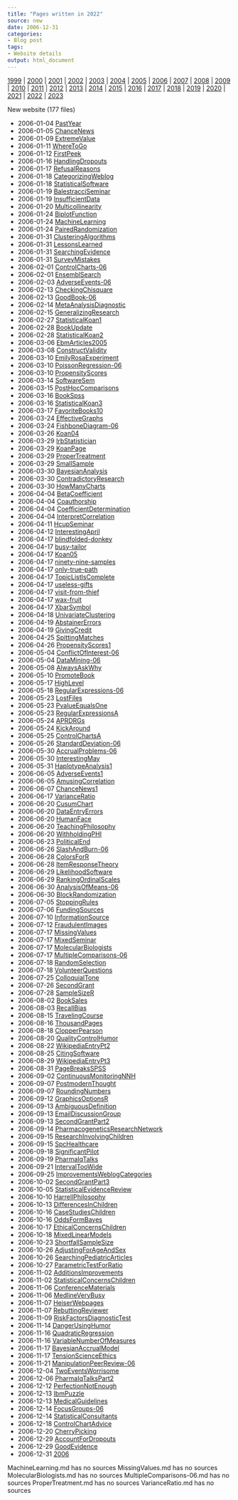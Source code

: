 ```yaml
---
title: "Pages written in 2022"
source: new
date: 2006-12-31
categories:
- Blog post
tags:
- Website details
output: html_document
---
```

 
[1999](http://new.pmean.com/1999/) | [2000](http://new.pmean.com/2000/) | [2001](http://new.pmean.com/2001/) | [2002](http://new.pmean.com/2002/) | [2003](http://new.pmean.com/2003/) | [2004](http://new.pmean.com/2004/) | [2005](http://new.pmean.com/2005/) | [2006](http://new.pmean.com/2006/) | [2007](http://new.pmean.com/2007/) | [2008](http://new.pmean.com/2008/) | [2009](http://new.pmean.com/2009/) | [2010](http://new.pmean.com/2010/) | [2011](http://new.pmean.com/2011/) | [2012](http://new.pmean.com/2012/) | [2013](http://new.pmean.com/2013/) | [2014](http://new.pmean.com/2014/) | [2015](http://new.pmean.com/2015/) | [2016](http://new.pmean.com/2016/) | [2017](http://new.pmean.com/2017/) | [2018](http://new.pmean.com/2018/) | [2019](http://new.pmean.com/2019/) | [2020](http://new.pmean.com/2020/) | [2021](http://new.pmean.com/2021/) | [2022](http://new.pmean.com/2022/) | [2023](http://new.pmean.com/2023/)
 
New website (177 files)
 
+ 2006-01-04 [PastYear](http://new.pmean.com/PastYear/)    
+ 2006-01-05 [ChanceNews](http://new.pmean.com/ChanceNews/)    
+ 2006-01-09 [ExtremeValue](http://new.pmean.com/ExtremeValue/)    
+ 2006-01-11 [WhereToGo](http://new.pmean.com/WhereToGo/)    
+ 2006-01-12 [FirstPeek](http://new.pmean.com/FirstPeek/)    
+ 2006-01-16 [HandlingDropouts](http://new.pmean.com/HandlingDropouts/)    
+ 2006-01-17 [RefusalReasons](http://new.pmean.com/RefusalReasons/)    
+ 2006-01-18 [CategorizingWeblog](http://new.pmean.com/CategorizingWeblog/)    
+ 2006-01-18 [StatisticalSoftware](http://new.pmean.com/StatisticalSoftware/)    
+ 2006-01-19 [BalestracciSeminar](http://new.pmean.com/BalestracciSeminar/)    
+ 2006-01-19 [InsufficientData](http://new.pmean.com/InsufficientData/)    
+ 2006-01-20 [Multicollinearity](http://new.pmean.com/Multicollinearity/)    
+ 2006-01-24 [BiplotFunction](http://new.pmean.com/BiplotFunction/)    
+ 2006-01-24 [MachineLearning](http://new.pmean.com/MachineLearning/)    
+ 2006-01-24 [PairedRandomization](http://new.pmean.com/PairedRandomization/)    
+ 2006-01-31 [ClusteringAlgorithms](http://new.pmean.com/ClusteringAlgorithms/)    
+ 2006-01-31 [LessonsLearned](http://new.pmean.com/LessonsLearned/)    
+ 2006-01-31 [SearchingEvidence](http://new.pmean.com/SearchingEvidence/)    
+ 2006-01-31 [SurveyMistakes](http://new.pmean.com/SurveyMistakes/)    
+ 2006-02-01 [ControlCharts-06](http://new.pmean.com/ControlCharts-06/)    
+ 2006-02-01 [EnsemblSearch](http://new.pmean.com/EnsemblSearch/)    
+ 2006-02-03 [AdverseEvents-06](http://new.pmean.com/AdverseEvents-06/)    
+ 2006-02-13 [CheckingChisquare](http://new.pmean.com/CheckingChisquare/)    
+ 2006-02-13 [GoodBook-06](http://new.pmean.com/GoodBook-06/)    
+ 2006-02-14 [MetaAnalysisDiagnostic](http://new.pmean.com/MetaAnalysisDiagnostic/)    
+ 2006-02-15 [GeneralizingResearch](http://new.pmean.com/GeneralizingResearch/)    
+ 2006-02-27 [StatisticalKoan1](http://new.pmean.com/StatisticalKoan1/)    
+ 2006-02-28 [BookUpdate](http://new.pmean.com/BookUpdate/)    
+ 2006-02-28 [StatisticalKoan2](http://new.pmean.com/StatisticalKoan2/)    
+ 2006-03-06 [EbmArticles2005](http://new.pmean.com/EbmArticles2005/)    
+ 2006-03-08 [ConstructValidity](http://new.pmean.com/ConstructValidity/)    
+ 2006-03-10 [EmilyRosaExperiment](http://new.pmean.com/EmilyRosaExperiment/)    
+ 2006-03-10 [PoissonRegression-06](http://new.pmean.com/PoissonRegression-06/)    
+ 2006-03-10 [PropensityScores](http://new.pmean.com/PropensityScores/)    
+ 2006-03-14 [SoftwareSem](http://new.pmean.com/SoftwareSem/)    
+ 2006-03-15 [PostHocComparisons](http://new.pmean.com/PostHocComparisons/)    
+ 2006-03-16 [BookSpss](http://new.pmean.com/BookSpss/)    
+ 2006-03-16 [StatisticalKoan3](http://new.pmean.com/StatisticalKoan3/)    
+ 2006-03-17 [FavoriteBooks10](http://new.pmean.com/FavoriteBooks10/)    
+ 2006-03-24 [EffectiveGraphs](http://new.pmean.com/EffectiveGraphs/)    
+ 2006-03-24 [FishboneDiagram-06](http://new.pmean.com/FishboneDiagram-06/)    
+ 2006-03-26 [Koan04](http://new.pmean.com/Koan04/)    
+ 2006-03-29 [IrbStatistician](http://new.pmean.com/IrbStatistician/)    
+ 2006-03-29 [KoanPage](http://new.pmean.com/KoanPage/)    
+ 2006-03-29 [ProperTreatment](http://new.pmean.com/ProperTreatment/)    
+ 2006-03-29 [SmallSample](http://new.pmean.com/SmallSample/)    
+ 2006-03-30 [BayesianAnalysis](http://new.pmean.com/BayesianAnalysis/)    
+ 2006-03-30 [ContradictoryResearch](http://new.pmean.com/ContradictoryResearch/)    
+ 2006-03-30 [HowManyCharts](http://new.pmean.com/HowManyCharts/)    
+ 2006-04-04 [BetaCoefficient](http://new.pmean.com/BetaCoefficient/)    
+ 2006-04-04 [Coauthorship](http://new.pmean.com/Coauthorship/)    
+ 2006-04-04 [CoefficientDetermination](http://new.pmean.com/CoefficientDetermination/)    
+ 2006-04-04 [InterpretCorrelation](http://new.pmean.com/InterpretCorrelation/)    
+ 2006-04-11 [HcupSeminar](http://new.pmean.com/HcupSeminar/)    
+ 2006-04-12 [InterestingApril](http://new.pmean.com/InterestingApril/)    
+ 2006-04-17 [blindfolded-donkey](http://new.pmean.com/blindfolded-donkey/)    
+ 2006-04-17 [busy-tailor](http://new.pmean.com/busy-tailor/)    
+ 2006-04-17 [Koan05](http://new.pmean.com/Koan05/)    
+ 2006-04-17 [ninety-nine-samples](http://new.pmean.com/ninety-nine-samples/)    
+ 2006-04-17 [only-true-path](http://new.pmean.com/only-true-path/)    
+ 2006-04-17 [TopicListIsComplete](http://new.pmean.com/TopicListIsComplete/)    
+ 2006-04-17 [useless-gifts](http://new.pmean.com/useless-gifts/)    
+ 2006-04-17 [visit-from-thief](http://new.pmean.com/visit-from-thief/)    
+ 2006-04-17 [wax-fruit](http://new.pmean.com/wax-fruit/)    
+ 2006-04-17 [XbarSymbol](http://new.pmean.com/XbarSymbol/)    
+ 2006-04-18 [UnivariateClustering](http://new.pmean.com/UnivariateClustering/)    
+ 2006-04-19 [AbstainerErrors](http://new.pmean.com/AbstainerErrors/)    
+ 2006-04-19 [GivingCredit](http://new.pmean.com/GivingCredit/)    
+ 2006-04-25 [SpittingMatches](http://new.pmean.com/SpittingMatches/)    
+ 2006-04-26 [PropensityScores1](http://new.pmean.com/PropensityScores1/)    
+ 2006-05-04 [ConflictOfInterest-06](http://new.pmean.com/ConflictOfInterest-06/)    
+ 2006-05-04 [DataMining-06](http://new.pmean.com/DataMining-06/)    
+ 2006-05-08 [AlwaysAskWhy](http://new.pmean.com/AlwaysAskWhy/)    
+ 2006-05-10 [PromoteBook](http://new.pmean.com/PromoteBook/)    
+ 2006-05-17 [HighLevel](http://new.pmean.com/HighLevel/)    
+ 2006-05-18 [RegularExpressions-06](http://new.pmean.com/RegularExpressions-06/)    
+ 2006-05-23 [LostFiles](http://new.pmean.com/LostFiles/)    
+ 2006-05-23 [PvalueEqualsOne](http://new.pmean.com/PvalueEqualsOne/)    
+ 2006-05-23 [RegularExpressionsA](http://new.pmean.com/RegularExpressionsA/)    
+ 2006-05-24 [APRDRGs](http://new.pmean.com/APRDRGs/)    
+ 2006-05-24 [KickAround](http://new.pmean.com/KickAround/)    
+ 2006-05-25 [ControlChartsA](http://new.pmean.com/ControlChartsA/)    
+ 2006-05-26 [StandardDeviation-06](http://new.pmean.com/StandardDeviation-06/)    
+ 2006-05-30 [AccrualProblems-06](http://new.pmean.com/AccrualProblems-06/)    
+ 2006-05-30 [InterestingMay](http://new.pmean.com/InterestingMay/)    
+ 2006-05-31 [HaplotypeAnalysis1](http://new.pmean.com/HaplotypeAnalysis1/)    
+ 2006-06-05 [AdverseEvents1](http://new.pmean.com/AdverseEvents1/)    
+ 2006-06-05 [AmusingCorrelation](http://new.pmean.com/AmusingCorrelation/)    
+ 2006-06-07 [ChanceNews1](http://new.pmean.com/ChanceNews1/)    
+ 2006-06-17 [VarianceRatio](http://new.pmean.com/VarianceRatio/)    
+ 2006-06-20 [CusumChart](http://new.pmean.com/CusumChart/)    
+ 2006-06-20 [DataEntryErrors](http://new.pmean.com/DataEntryErrors/)    
+ 2006-06-20 [HumanFace](http://new.pmean.com/HumanFace/)    
+ 2006-06-20 [TeachingPhilosophy](http://new.pmean.com/TeachingPhilosophy/)    
+ 2006-06-20 [WithholdingPHI](http://new.pmean.com/WithholdingPHI/)    
+ 2006-06-23 [PoliticalEnd](http://new.pmean.com/PoliticalEnd/)    
+ 2006-06-26 [SlashAndBurn-06](http://new.pmean.com/SlashAndBurn-06/)    
+ 2006-06-28 [ColorsForR](http://new.pmean.com/ColorsForR/)    
+ 2006-06-28 [ItemResponseTheory](http://new.pmean.com/ItemResponseTheory/)    
+ 2006-06-29 [LikelihoodSoftware](http://new.pmean.com/LikelihoodSoftware/)    
+ 2006-06-29 [RankingOrdinalScales](http://new.pmean.com/RankingOrdinalScales/)    
+ 2006-06-30 [AnalysisOfMeans-06](http://new.pmean.com/AnalysisOfMeans-06/)    
+ 2006-06-30 [BlockRandomization](http://new.pmean.com/BlockRandomization/)    
+ 2006-07-05 [StoppingRules](http://new.pmean.com/StoppingRules/)    
+ 2006-07-06 [FundingSources](http://new.pmean.com/FundingSources/)    
+ 2006-07-10 [InformationSource](http://new.pmean.com/InformationSource/)    
+ 2006-07-12 [FraudulentImages](http://new.pmean.com/FraudulentImages/)    
+ 2006-07-17 [MissingValues](http://new.pmean.com/MissingValues/)    
+ 2006-07-17 [MixedSeminar](http://new.pmean.com/MixedSeminar/)    
+ 2006-07-17 [MolecularBiologists](http://new.pmean.com/MolecularBiologists/)    
+ 2006-07-17 [MultipleComparisons-06](http://new.pmean.com/MultipleComparisons-06/)    
+ 2006-07-18 [RandomSelection](http://new.pmean.com/RandomSelection/)    
+ 2006-07-18 [VolunteerQuestions](http://new.pmean.com/VolunteerQuestions/)    
+ 2006-07-25 [ColloquialTone](http://new.pmean.com/ColloquialTone/)    
+ 2006-07-26 [SecondGrant](http://new.pmean.com/SecondGrant/)    
+ 2006-07-28 [SampleSizeR](http://new.pmean.com/SampleSizeR/)    
+ 2006-08-02 [BookSales](http://new.pmean.com/BookSales/)    
+ 2006-08-03 [RecallBias](http://new.pmean.com/RecallBias/)    
+ 2006-08-15 [TravelingCourse](http://new.pmean.com/TravelingCourse/)    
+ 2006-08-16 [ThousandPages](http://new.pmean.com/ThousandPages/)    
+ 2006-08-18 [ClopperPearson](http://new.pmean.com/ClopperPearson/)    
+ 2006-08-20 [QualityControlHumor](http://new.pmean.com/QualityControlHumor/)    
+ 2006-08-22 [WikipediaEntryPt2](http://new.pmean.com/WikipediaEntryPt2/)    
+ 2006-08-25 [CitingSoftware](http://new.pmean.com/CitingSoftware/)    
+ 2006-08-29 [WikipediaEntryPt3](http://new.pmean.com/WikipediaEntryPt3/)    
+ 2006-08-31 [PageBreaksSPSS](http://new.pmean.com/PageBreaksSPSS/)    
+ 2006-09-02 [ContinuousMonitoringNNH](http://new.pmean.com/ContinuousMonitoringNNH/)    
+ 2006-09-07 [PostmodernThought](http://new.pmean.com/PostmodernThought/)    
+ 2006-09-07 [RoundingNumbers](http://new.pmean.com/RoundingNumbers/)    
+ 2006-09-12 [GraphicsOptionsR](http://new.pmean.com/GraphicsOptionsR/)    
+ 2006-09-13 [AmbiguousDefinition](http://new.pmean.com/AmbiguousDefinition/)    
+ 2006-09-13 [EmailDiscussionGroup](http://new.pmean.com/EmailDiscussionGroup/)    
+ 2006-09-13 [SecondGrantPart2](http://new.pmean.com/SecondGrantPart2/)    
+ 2006-09-14 [PharmacogeneticsResearchNetwork](http://new.pmean.com/PharmacogeneticsResearchNetwork/)    
+ 2006-09-15 [ResearchInvolvingChildren](http://new.pmean.com/ResearchInvolvingChildren/)    
+ 2006-09-15 [SpcHealthcare](http://new.pmean.com/SpcHealthcare/)    
+ 2006-09-18 [SignificantPilot](http://new.pmean.com/SignificantPilot/)    
+ 2006-09-19 [PharmaIqTalks](http://new.pmean.com/PharmaIqTalks/)    
+ 2006-09-21 [IntervalTooWide](http://new.pmean.com/IntervalTooWide/)    
+ 2006-09-25 [ImprovementsWeblogCategories](http://new.pmean.com/ImprovementsWeblogCategories/)    
+ 2006-10-02 [SecondGrantPart3](http://new.pmean.com/SecondGrantPart3/)    
+ 2006-10-05 [StatisticalEvidenceReview](http://new.pmean.com/StatisticalEvidenceReview/)    
+ 2006-10-10 [HarrellPhilosophy](http://new.pmean.com/HarrellPhilosophy/)    
+ 2006-10-13 [DifferencesInChildren](http://new.pmean.com/DifferencesInChildren/)    
+ 2006-10-16 [CaseStudiesChildren](http://new.pmean.com/CaseStudiesChildren/)    
+ 2006-10-16 [OddsFormBayes](http://new.pmean.com/OddsFormBayes/)    
+ 2006-10-17 [EthicalConcernsChildren](http://new.pmean.com/EthicalConcernsChildren/)    
+ 2006-10-18 [MixedLinearModels](http://new.pmean.com/MixedLinearModels/)    
+ 2006-10-23 [ShortfallSampleSize](http://new.pmean.com/ShortfallSampleSize/)    
+ 2006-10-26 [AdjustingForAgeAndSex](http://new.pmean.com/AdjustingForAgeAndSex/)    
+ 2006-10-26 [SearchingPediatricArticles](http://new.pmean.com/SearchingPediatricArticles/)    
+ 2006-10-27 [ParametricTestForRatio](http://new.pmean.com/ParametricTestForRatio/)    
+ 2006-11-02 [AdditionsImprovements](http://new.pmean.com/AdditionsImprovements/)    
+ 2006-11-02 [StatisticalConcernsChildren](http://new.pmean.com/StatisticalConcernsChildren/)    
+ 2006-11-06 [ConferenceMaterials](http://new.pmean.com/ConferenceMaterials/)    
+ 2006-11-06 [MedlineVeryBusy](http://new.pmean.com/MedlineVeryBusy/)    
+ 2006-11-07 [HeiserWebpages](http://new.pmean.com/HeiserWebpages/)    
+ 2006-11-07 [RebuttingReviewer](http://new.pmean.com/RebuttingReviewer/)    
+ 2006-11-09 [RiskFactorsDiagnosticTest](http://new.pmean.com/RiskFactorsDiagnosticTest/)    
+ 2006-11-14 [DangerUsingHumor](http://new.pmean.com/DangerUsingHumor/)    
+ 2006-11-16 [QuadraticRegression](http://new.pmean.com/QuadraticRegression/)    
+ 2006-11-16 [VariableNumberOfMeasures](http://new.pmean.com/VariableNumberOfMeasures/)    
+ 2006-11-17 [BayesianAccrualModel](http://new.pmean.com/BayesianAccrualModel/)    
+ 2006-11-17 [TensionScienceEthics](http://new.pmean.com/TensionScienceEthics/)    
+ 2006-11-21 [ManipulationPeerReview-06](http://new.pmean.com/ManipulationPeerReview-06/)    
+ 2006-12-04 [TwoEventsWorrisome](http://new.pmean.com/TwoEventsWorrisome/)    
+ 2006-12-06 [PharmaIqTalksPart2](http://new.pmean.com/PharmaIqTalksPart2/)    
+ 2006-12-12 [PerfectionNotEnough](http://new.pmean.com/PerfectionNotEnough/)    
+ 2006-12-13 [IbmPuzzle](http://new.pmean.com/IbmPuzzle/)    
+ 2006-12-13 [MedicalGuidelines](http://new.pmean.com/MedicalGuidelines/)    
+ 2006-12-14 [FocusGroups-06](http://new.pmean.com/FocusGroups-06/)    
+ 2006-12-14 [StatisticalConsultants](http://new.pmean.com/StatisticalConsultants/)    
+ 2006-12-18 [ControlChartAdvice](http://new.pmean.com/ControlChartAdvice/)    
+ 2006-12-20 [CherryPicking](http://new.pmean.com/CherryPicking/)    
+ 2006-12-29 [AccountForDropouts](http://new.pmean.com/AccountForDropouts/)    
+ 2006-12-29 [GoodEvidence](http://new.pmean.com/GoodEvidence/)    
+ 2006-12-31 [2006](http://new.pmean.com/2006/)  
 
MachineLearning.md has no sources
MissingValues.md has no sources
MolecularBiologists.md has no sources
MultipleComparisons-06.md has no sources
ProperTreatment.md has no sources
VarianceRatio.md has no sources
